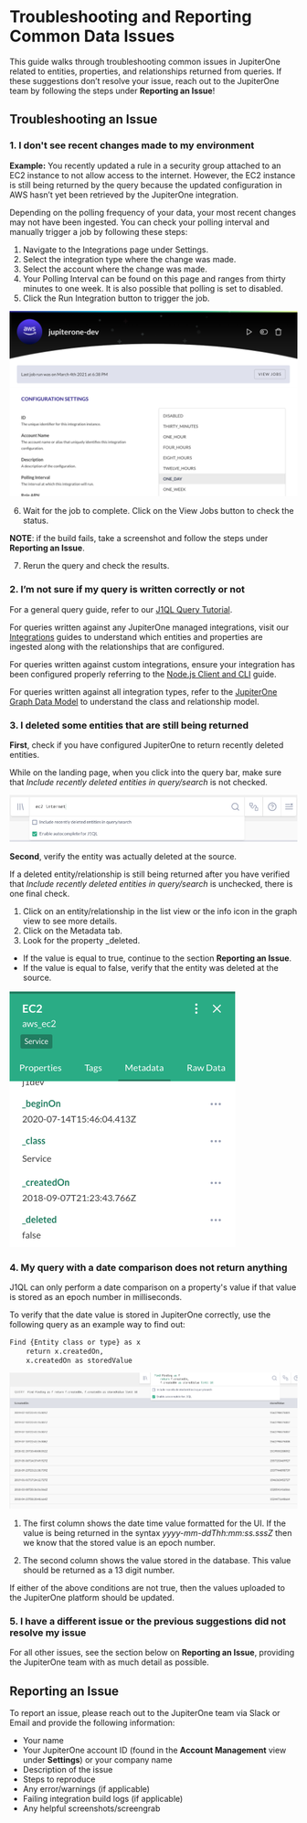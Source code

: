 # Troubleshooting and Reporting Common Data Issues

This guide walks through troubleshooting common issues in JupiterOne related to entities, properties, and relationships returned from queries. If these suggestions don’t resolve your issue, reach out to the JupiterOne team by following the steps under **Reporting an Issue**!

## Troubleshooting an Issue

### 1. I don't see recent changes made to my environment

**Example:** You recently updated a rule in a security group attached to an EC2 instance to not allow access to the internet. However, the EC2 instance is still being returned by the query because the updated configuration in AWS hasn’t yet been retrieved by the JupiterOne integration.

Depending on the polling frequency of your data, your most recent changes may not have been ingested. You can check your polling interval and manually trigger a job by following these steps:

1. Navigate to the Integrations page under Settings.
2. Select the integration type where the change was made.
3. Select the account where the change was made.
4. Your Polling Interval can be found on this page and ranges from thirty minutes to one week. It is also possible that polling is set to disabled.
5. Click the Run Integration button to trigger the job.

![troubleshoot-integration-configuration](../assets/troubleshoot-integration-configuration.png)

6. Wait for the job to complete. Click on the View Jobs button to check the status.

**NOTE**: if the build fails, take a screenshot and follow the steps under **Reporting an Issue**.

7. Rerun the query and check the results.

### 2. I’m not sure if my query is written correctly or not

For a general query guide, refer to our [J1QL Query Tutorial](../jupiterOne-query-language_(J1QL)\tutorial-j1ql.md).

For queries written against any JupiterOne managed integrations, visit our [Integrations](../getting-started_and-admin/configure-integrations.md) 
guides to understand which entities and properties are ingested along with the relationships that are configured. 

For queries written against custom integrations, ensure your integration has been configured properly referring to the [Node.js Client and CLI](../APIs_and-integrations/j1-client-and-cli.md) guide.

For queries written against all integration types, refer to the [JupiterOne Graph Data Model](../jupiterOne-data-model/jupiterone-data-model.md) 
to understand the class and relationship model.

### 3. I deleted some entities that are still being returned  

**First**, check if you have configured JupiterOne to return recently deleted entities.

While on the landing page, when you click into the query bar, make sure that *Include recently deleted entities in query/search* is not checked.

![troubleshoot-deleted-checkbox](../assets/troubleshoot-deleted-checkbox.png)

**Second**, verify the entity was actually deleted at the source. 

If a deleted entity/relationship is still being returned after you have verified that *Include recently deleted entities in query/search* is unchecked, there is one final check.

1. Click on an entity/relationship in the list view or the info icon in the graph view to see more details.
2. Click on the Metadata tab.
3. Look for the property _deleted.
- If the value is equal to true, continue to the section **Reporting an Issue**.
- If the value is equal to false, verify that the entity was deleted at the source.

![troubleshoot-metadata-deleted](../assets/troubleshoot-metadata-deleted.png)

### 4. My query with a date comparison does not return anything

J1QL can only perform a date comparison on a property's value if that value is stored as an epoch number in milliseconds.

To verify that the date value is stored in JupiterOne correctly, use the following query as an example way to find out:

```j1ql
Find {Entity class or type} as x 
    return x.createdOn, 
    x.createdOn as storedValue
```

![troubleshoot-date-filter](../assets/troubleshoot-date-filter.png)

1. The first column shows the date time value formatted for the UI. If the value is being returned in the syntax *yyyy-mm-ddThh:mm:ss.sssZ* then we know that the stored value is an epoch number.

2. The second column shows the value stored in the database. This value should be returned as a 13 digit number.

If either of the above conditions are not true, then the values uploaded to the JupiterOne platform should be updated.

### 5. I have a different issue or the previous suggestions did not resolve my issue

For all other issues, see the section below on **Reporting an Issue**, providing the JupiterOne team with as much detail as possible.

## Reporting an Issue

To report an issue, please reach out to the JupiterOne team via Slack or Email and provide the following information:

- Your name
- Your JupiterOne account ID (found in the **Account Management** view under **Settings**) or your company name
- Description of the issue
- Steps to reproduce 
- Any error/warnings (if applicable)
- Failing integration build logs (if applicable)
- Any helpful screenshots/screengrab

